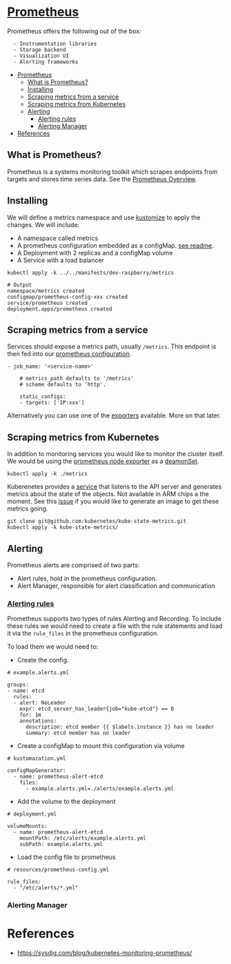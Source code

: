 # [Prometheus](https://prometheus.io/)

Prometheus offers the following out of the box:

```
  - Instrumentation libraries
  - Storage backend
  - Visualization UI
  - Alerting frameworks
```

- [Prometheus](#prometheus)
  - [What is Prometheus?](#what-is-prometheus)
  - [Installing](#installing)
  - [Scraping metrics from a service](#scraping-metrics-from-a-service)
  - [Scraping metrics from Kubernetes](#scraping-metrics-from-kubernetes)
  - [Alerting](#alerting)
    - [Alerting rules](#alerting-rules)
    - [Alerting Manager](#alerting-manager)
- [References](#references)

## What is Prometheus?
Prometheus is a systems monitoring toolkit which scrapes endpoints from targets and stores time series data. See the [Prometheus Overview](https://prometheus.io/docs/introduction/overview/).

## Installing

We will define a metrics namespace and use [kustomize](https://kubernetes.io/docs/tasks/manage-kubernetes-objects/kustomization/) to apply the changes. We will include:

- A namespace called metrics
- A prometheus configuration embedded as a configMap. [see readme](https://prometheus.io/docs/prometheus/latest/configuration/configuration/).
- A Deployment with 2 replicas and a configMap volume
- A Service with a load balancer

```
kubectl apply -k ../../manifests/dev-raspberry/metrics

# Output
namespace/metrics created
configmap/prometheus-config-xxx created
service/prometheus created
deployment.apps/prometheus created
```

## Scraping metrics from a service

Services should expose a metrics path, usually `/metrics`. This endpoint is then fed into our [prometheus configuration](../../manifests/dev-raspberry/metrics/prometheus/resources/prometheus-config.yml).

```
- job_name: '<service-name>'

    # metrics_path defaults to '/metrics'
    # scheme defaults to 'http'.

    static_configs:
    - targets: ['IP:xxx']
```

Alternatively you can use one of the [exporters](https://prometheus.io/docs/instrumenting/exporters/) available. More on that later.


## Scraping metrics from Kubernetes

In addition to monitoring services you would like to monitor the cluster itself. We would be using the [prometheus node exporter](https://github.com/prometheus/node_exporter) as a [deamonSet](https://kubernetes.io/docs/concepts/workloads/controllers/daemonset/).


```
kubectl apply -k ./metrics
```

Kuberenetes provides a [service](https://github.com/kubernetes/kube-state-metrics) that listens to the API server and generates metrics about the state of the objects. Not available in ARM chips a the moment. See this [issue](https://github.com/kubernetes/kube-state-metrics/issues/1037) if you would like to generate an image to get these metrics going.

```
git clone git@github.com:kubernetes/kube-state-metrics.git
kubectl apply -k kube-state-metrics/
```

## Alerting

Prometheus alerts are comprised of two parts:

- Alert rules, hold in the prometheus configuration.
- Alert Manager, responsible for alert classification and communication

### [Alerting rules](https://prometheus.io/docs/prometheus/latest/configuration/alerting_rules/)

Prometheus supports two types of rules Alerting and Recording. To include these rules we would need to create a file with the rule statements and load it via the `rule_files` in the prometheus configuration.

To load them we would need to:

- Create the config.

```
# example.alerts.yml

groups:
- name: etcd
  rules:
  - alert: NoLeader
    expr: etcd_server_has_leader{job="kube-etcd"} == 0
    for: 1m
    annotations:
      description: etcd member {{ $labels.instance }} has no leader
      summary: etcd member has no leader
```

- Create a configMap to mount this configuration via volume

```
# kustomazation.yml

configMapGenerator:
  - name: prometheus-alert-etcd
    files:
      - example.alerts.yml=./alerts/example.alerts.yml
```

- Add the volume to the deployment

```
# deployment.yml

volumeMounts:
  - name: prometheus-alert-etcd
    mountPath: /etc/alerts/example.alerts.yml
    subPath: example.alerts.yml
```

- Load the config file to prometheus

```
# resources/prometheus-config.yml

rule_files:
  - "/etc/alerts/*.yml"

```

### Alerting Manager


# References

- https://sysdig.com/blog/kubernetes-monitoring-prometheus/
